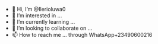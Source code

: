 - 👋 Hi, I’m @Ilerioluwa0
- 👀 I’m interested in ...
- 🌱 I’m currently learning ...
- 💞️ I’m looking to collaborate on ...
- 📫 How to reach me ... through WhatsApp+23490600216

<!---
Ilerioluwa0/Ilerioluwa0 is a ✨ special ✨ repository because its `README.md` (this file) appears on your GitHub profile.
You can click the Preview link to take a look at your changes.
--->
